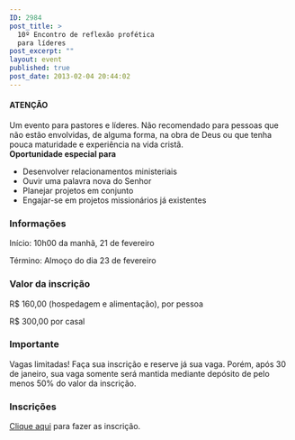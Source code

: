```yaml
---
ID: 2984
post_title: >
  10º Encontro de reflexão profética
  para líderes
post_excerpt: ""
layout: event
published: true
post_date: 2013-02-04 20:44:02
---
```

<div class="notice">
<h4>ATENÇÃO</h4>
Um evento para pastores e líderes. Não recomendado para pessoas que não estão envolvidas, de alguma forma, na obra de Deus ou que tenha pouca maturidade e experiência na vida cristã.

</div>
<b>Oportunidade especial </b><b>para</b><b> </b>
<ul>
	<li>Desenvolver relacionamentos ministeriais</li>
	<li>Ouvir uma palavra nova do Senhor</li>
	<li>Planejar projetos em conjunto</li>
	<li>Engajar-se em projetos missionários já existentes</li>
</ul>
<h3><b>Informações</b></h3>
Início: 10h00 da manhã, 21 de fevereiro

Término: Almoço do dia 23 de fevereiro
<h3><b>Valor da inscrição</b></h3>
R$ 160,00 (hospedagem e alimentação), por pessoa

R$ 300,00 por casal
<h3><b>Importante</b></h3>
Vagas limitadas! Faça sua inscrição e reserve já sua vaga. Porém, após 30 de janeiro, sua vaga somente será mantida mediante depósito de pelo menos 50% do valor da inscrição.
<h3><b>Inscrições</b></h3>
<a href="http://www.revistaimpacto.com.br/10-encontro-de-reflexao-profetica-para-lideres" target="_blank">Clique aqui</a> para fazer as inscrição.